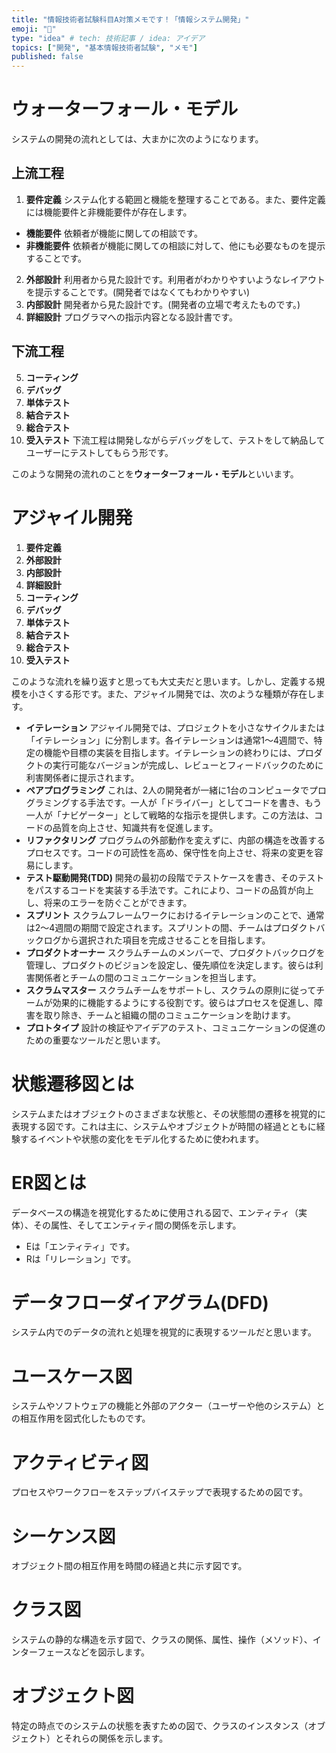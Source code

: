 ```yaml
---
title: "情報技術者試験科目A対策メモです！「情報システム開発」"
emoji: "📖"
type: "idea" # tech: 技術記事 / idea: アイデア
topics: ["開発", "基本情報技術者試験", "メモ"]
published: false
---
```


# ウォーターフォール・モデル
システムの開発の流れとしては、大まかに次のようになります。

上流工程
----
1. **要件定義**
システム化する範囲と機能を整理することである。また、要件定義には機能要件と非機能要件が存在します。
- **機能要件**
依頼者が機能に関しての相談です。
- **非機能要件**
依頼者が機能に関しての相談に対して、他にも必要なものを提示することです。
2. **外部設計**
利用者から見た設計です。利用者がわかりやすいようなレイアウトを提示することです。(開発者ではなくてもわかりやすい)
3. **内部設計**
開発者から見た設計です。(開発者の立場で考えたものです。)
4. **詳細設計**
プログラマへの指示内容となる設計書です。

下流工程
------
5. **コーティング**
6. **デバッグ**
7. **単体テスト**
8. **結合テスト**
9. **総合テスト**
10. **受入テスト**
下流工程は開発しながらデバッグをして、テストをして納品してユーザーにテストしてもらう形です。

このような開発の流れのことを**ウォーターフォール・モデル**といいます。

# アジャイル開発
1. **要件定義**
2. **外部設計**
3. **内部設計**
4. **詳細設計**
5. **コーティング**
6. **デバッグ**
7. **単体テスト**
8. **結合テスト**
9. **総合テスト**
10. **受入テスト**

このような流れを繰り返すと思っても大丈夫だと思います。しかし、定義する規模を小さくする形です。また、アジャイル開発では、次のような種類が存在します。
- **イテレーション**
アジャイル開発では、プロジェクトを小さなサイクルまたは「イテレーション」に分割します。各イテレーションは通常1～4週間で、特定の機能や目標の実装を目指します。イテレーションの終わりには、プロダクトの実行可能なバージョンが完成し、レビューとフィードバックのために利害関係者に提示されます。
- **ペアプログラミング**
これは、2人の開発者が一緒に1台のコンピュータでプログラミングする手法です。一人が「ドライバー」としてコードを書き、もう一人が「ナビゲーター」として戦略的な指示を提供します。この方法は、コードの品質を向上させ、知識共有を促進します。
- **リファクタリング**
プログラムの外部動作を変えずに、内部の構造を改善するプロセスです。コードの可読性を高め、保守性を向上させ、将来の変更を容易にします。
- **テスト駆動開発(TDD)**
開発の最初の段階でテストケースを書き、そのテストをパスするコードを実装する手法です。これにより、コードの品質が向上し、将来のエラーを防ぐことができます。
- **スプリント**
スクラムフレームワークにおけるイテレーションのことで、通常は2～4週間の期間で設定されます。スプリントの間、チームはプロダクトバックログから選択された項目を完成させることを目指します。
- **プロダクトオーナー**
スクラムチームのメンバーで、プロダクトバックログを管理し、プロダクトのビジョンを設定し、優先順位を決定します。彼らは利害関係者とチームの間のコミュニケーションを担当します。
- **スクラムマスター**
スクラムチームをサポートし、スクラムの原則に従ってチームが効果的に機能するようにする役割です。彼らはプロセスを促進し、障害を取り除き、チームと組織の間のコミュニケーションを助けます。
- **プロトタイプ**
設計の検証やアイデアのテスト、コミュニケーションの促進のための重要なツールだと思います。
# 状態遷移図とは
システムまたはオブジェクトのさまざまな状態と、その状態間の遷移を視覚的に表現する図です。これは主に、システムやオブジェクトが時間の経過とともに経験するイベントや状態の変化をモデル化するために使われます。

# ER図とは
データベースの構造を視覚化するために使用される図で、エンティティ（実体）、その属性、そしてエンティティ間の関係を示します。
- Eは「エンティティ」です。
- Rは「リレーション」です。

# データフローダイアグラム(DFD)
システム内でのデータの流れと処理を視覚的に表現するツールだと思います。
# ユースケース図
システムやソフトウェアの機能と外部のアクター（ユーザーや他のシステム）との相互作用を図式化したものです。
# アクティビティ図
プロセスやワークフローをステップバイステップで表現するための図です。
# シーケンス図
オブジェクト間の相互作用を時間の経過と共に示す図です。
# クラス図
システムの静的な構造を示す図で、クラスの関係、属性、操作（メソッド）、インターフェースなどを図示します。
# オブジェクト図
特定の時点でのシステムの状態を表すための図で、クラスのインスタンス（オブジェクト）とそれらの関係を示します。